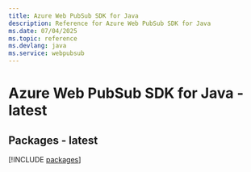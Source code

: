 ```yaml
---
title: Azure Web PubSub SDK for Java
description: Reference for Azure Web PubSub SDK for Java
ms.date: 07/04/2025
ms.topic: reference
ms.devlang: java
ms.service: webpubsub
---
```

# Azure Web PubSub SDK for Java - latest
## Packages - latest
[!INCLUDE [packages](web-pubsub-index.md)]
